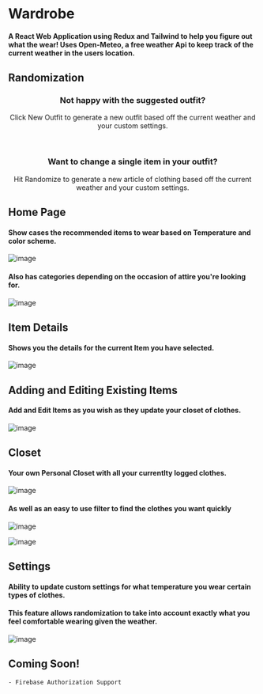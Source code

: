 # Wardrobe
  #### A React Web Application using Redux and Tailwind to help you figure out what the wear! Uses Open-Meteo, a free weather Api to keep track of the current weather in the users location.

  ## Randomization 
  <b><h3 align="center">Not happy with the suggested outfit?</h3></b>
  <p align="center" >Click New Outfit to generate a new outfit based off the current weather and your custom settings.<p>
  <br>
  <b><h3 align="center">Want to change a single item in your outfit?</h3></b>
  <p align="center">Hit Randomize to generate a new article of clothing based off the current weather and your custom settings.</p>

  ## Home Page
  #### Show cases the recommended items to wear based on Temperature and color scheme.
  
  ![image](https://github.com/denisb92/Wardrobe/assets/25234533/914bf679-c2a2-4a03-8731-1b56835a2f72)

  #### Also has categories depending on the occasion of attire you're looking for.
  ![image](https://github.com/denisb92/Wardrobe/assets/25234533/03e8ef44-4e95-438f-b5b7-85a81acdb1b4)
  
  ## Item Details
  #### Shows you the details for the current Item you have selected.
  
  ![image](https://github.com/denisb92/Wardrobe/assets/25234533/53385b2c-80a0-4ea5-9d71-338da33d7f57)

  ## Adding and Editing Existing Items 
  #### Add and Edit Items as you wish as they update your closet of clothes.
  
  ![image](https://github.com/denisb92/Wardrobe/assets/25234533/2c746463-4da0-4d80-b620-4776456d4867)

  ## Closet
  #### Your own Personal Closet with all your currentlty logged clothes.
  
  ![image](https://github.com/denisb92/Wardrobe/assets/25234533/1f8e919c-85bf-4956-9233-e7060e01362f)

  #### As well as an easy to use filter to find the clothes you want quickly 
  
  ![image](https://github.com/denisb92/Wardrobe/assets/25234533/af5974b0-5626-4e0a-84c9-9163fad66d33)
  
  ![image](https://github.com/denisb92/Wardrobe/assets/25234533/34056292-d54d-4aff-90d2-a69b4cdd9d68)

  ## Settings 
  #### Ability to update custom settings for what temperature you wear certain types of clothes.
  #### This feature allows randomization to take into account exactly what you feel comfortable wearing given the weather.
  
  ![image](https://github.com/denisb92/Wardrobe/assets/25234533/21e579b6-2b26-4ab6-ad77-e8949673230d)

  ## Coming Soon!
  
    - Firebase Authorization Support
  




    

  

